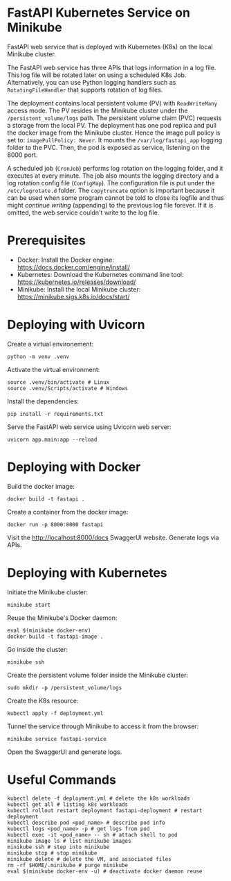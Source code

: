# FastAPI Kubernetes Service on Minikube

FastAPI web service that is deployed with Kubernetes (K8s) on the local Minikube cluster.

The FastAPI web service has three APIs that logs information in a log file. This log file will be rotated later on using a scheduled K8s Job. Alternatively, you can use Python logging handlers such as `RotatingFileHandler` that supports rotation of log files.

The deployment contains local persistent volume (PV) with `ReadWriteMany` access mode. The PV resides in the Minikube cluster under the `/persistent_volume/logs` path. The persistent volume claim (PVC) requests a storage from the local PV. The deployment has one pod replica and pull the docker image from the Minikube cluster. Hence the image pull policy is set to: `imagePullPolicy: Never`. It mounts the `/var/log/fastapi_app` logging folder to the PVC. Then, the pod is exposed as service, listening on the 8000 port.

A scheduled job (`CronJob`) performs log rotation on the logging folder, and it executes at every minute. The job also mounts the logging directory and a log rotation config file (`ConfigMap`). The configuration file is put under the `/etc/logrotate.d` folder. The `copytruncate` option is important because it can be used when some program cannot be told to close its logfile and thus might *continue writing* (appending) to the previous log file forever. If it is omitted, the web service couldn't write to the log file.

# Prerequisites

- Docker: Install the Docker engine: https://docs.docker.com/engine/install/
- Kubernetes: Download the Kubernetes command line tool: https://kubernetes.io/releases/download/
- Minikube: Install the local Minikube cluster: https://minikube.sigs.k8s.io/docs/start/

# Deploying with Uvicorn

Create a virtual environement:

```
python -m venv .venv
```

Activate the virtual environment:

```
source .venv/bin/activate # Linux
source .venv/Scripts/activate # Windows
```

Install the dependencies:

```
pip install -r requirements.txt
```

Serve the FastAPI web service using Uvicorn web server:

```
uvicorn app.main:app --reload
```

# Deploying with Docker

Build the docker image:

```
docker build -t fastapi .
```

Create a container from the docker image:

```
docker run -p 8000:8000 fastapi
```

Visit the <http://localhost:8000/docs> SwaggerUI website. Generate logs via APIs.

# Deploying with Kubernetes

Initiate the Minikube cluster:

```
minikube start
```

Reuse the Minikube's Docker daemon:

```
eval $(minikube docker-env)
docker build -t fastapi-image .
```

Go inside the cluster:

```
minikube ssh
```

Create the persistent volume folder inside the Minikube cluster:

```
sudo mkdir -p /persistent_volume/logs
```

Create the K8s resource:

```
kubectl apply -f deployment.yml
```

Tunnel the service through Minikube to access it from the browser:

```
minikube service fastapi-service
```

Open the SwaggerUI and generate logs.

# Useful Commands

```
kubectl delete -f deployment.yml # delete the k8s workloads
kubectl get all # listing k8s workloads
kubectl rollout restart deployment fastapi-deployment # restart deployment
kubectl describe pod <pod_name> # describe pod info
kubectl logs <pod_name> -p # get logs from pod
kubectl exec -it <pod_name> -- sh # attach shell to pod
minikube image ls # list minikube images
minikube ssh # step into minikube
minikube stop # stop minikube
minikube delete # delete the VM, and associated files
rm -rf $HOME/.minikube # purge minikube
eval $(minikube docker-env -u) # deactivate docker daemon reuse
```